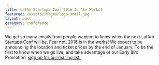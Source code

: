 ```yaml
---
title: LatAm Startups Conf 2016 In the Works!
featured: /assets/images/logo_small.jpg
layout: post
category: conference
---
```


<p>
We get so many emails from people wanting to know when the next LatAm Startups Conf will be. Fear not, 2016 is in the works! We expect to be announcing the location and ticket prices by the end of January. To be the first to know when we go live, and take advantage of our Early Bird Promotion, <a href="#join-the-movement">sign up for our mailing list!</a>
</p>
<!--more-->
